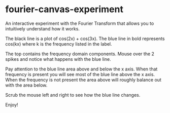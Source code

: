fourier-canvas-experiment
=========================

An interactive experiment with the Fourier Transform that allows you to intuitively understand how it works.

The black line is a plot of cos(2x) + cos(3x).  The blue line in bold represents cos(kx) where k is the frequency
listed in the label.

The top contains the frequency domain components.  Mouse over the 2 spikes and notice what happens with the blue line.

Pay attention to the blue line area above and below the x axis.  When that frequency is present you will see most of the
blue line above the x axis.  When the frequency is not present the area above will roughly balance out with the area below.

Scrub the mouse left and right to see how the blue line changes.

Enjoy!

